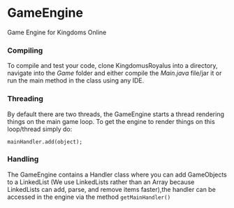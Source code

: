 # GameEngine
Game Engine for Kingdoms Online

### Compiling 

To compile and test your code, clone KingdomusRoyalus into a directory, navigate into the *Game* folder and either compile the *Main.java* file/jar it or run the main method in the class using any IDE.

### Threading

By default there are two threads, the GameEngine starts a thread rendering things on the main game loop. To get the engine to render things on this loop/thread simply do:

`mainHandler.add(object);`

### Handling

The GameEngine contains a Handler class where you can add GameObjects to a LinkedList (We use LinkedLists rather than an Array because LinkedLists can add, parse, and remove items faster),the handler can be accessed in the engine via the method `getMainHandler()`
